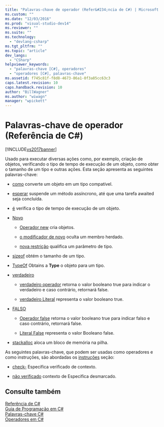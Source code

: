 ```yaml
---
title: "Palavras-chave de operador (Refer&#234;ncia de C#) | Microsoft Docs"
ms.custom: ""
ms.date: "12/03/2016"
ms.prod: "visual-studio-dev14"
ms.reviewer: ""
ms.suite: ""
ms.technology: 
  - "devlang-csharp"
ms.tgt_pltfrm: ""
ms.topic: "article"
dev_langs: 
  - "CSharp"
helpviewer_keywords: 
  - "palavras-chave [C#], operadores"
  - "operadores [C#], palavras-chave"
ms.assetid: f745c81f-f8d8-4673-86a1-0f3a85cc63c3
caps.latest.revision: 10
caps.handback.revision: 10
author: "BillWagner"
ms.author: "wiwagn"
manager: "wpickett"
---
```

# Palavras-chave de operador (Refer&#234;ncia de C#)
[!INCLUDE[vs2017banner](../../../csharp/includes/vs2017banner.md)]

Usado para executar diversas ações como, por exemplo, criação de objetos, verificando o tipo de tempo de execução de um objeto, como obter o tamanho de um tipo e outras ações.  Esta seção apresenta as seguintes palavras\-chave:  
  
-   [como](../../../csharp/language-reference/keywords/as.md) converte um objeto em um tipo compatível.  
  
-   [esperar](../../../csharp/language-reference/keywords/await.md) suspende um método assíncrono, até que uma tarefa awaited seja concluída.  
  
-   [é](../../../csharp/language-reference/keywords/is.md) verifica o tipo de tempo de execução de um objeto.  
  
-   [Novo](../../../csharp/language-reference/keywords/new.md)  
  
    -   [Operador new](../../../visual-basic/language-reference/operators/new-operator.md) cria objetos.  
  
    -   [o modificador de novo](../../../csharp/language-reference/keywords/new-modifier.md) oculta um membro herdado.  
  
    -   [nova restrição](../../../csharp/language-reference/keywords/new-constraint.md) qualifica um parâmetro de tipo.  
  
-   [sizeof](../../../csharp/language-reference/keywords/sizeof.md) obtém o tamanho de um tipo.  
  
-   [TypeOf](../../../csharp/language-reference/keywords/typeof.md) Obtains a  **Type** o objeto para um tipo.  
  
-   [verdadeiro](../../../csharp/language-reference/keywords/true.md)  
  
    -   [verdadeiro operador](../../../csharp/language-reference/keywords/true-operator.md) retorna o valor booleano true para indicar o verdadeiro e caso contrário, retornará false.  
  
    -   [verdadeiro Literal](../../../csharp/language-reference/keywords/true-literal.md) representa o valor booleano true.  
  
-   [FALSO](../../../csharp/language-reference/keywords/false.md)  
  
    -   [Operador false](../../../csharp/language-reference/keywords/false-operator.md) retorna o valor booleano true para indicar falso e caso contrário, retornará false.  
  
    -   [Literal False](../../../csharp/language-reference/keywords/false-literal.md) representa o valor Booleano false.  
  
-   [stackalloc](../../../csharp/language-reference/keywords/stackalloc.md) aloca um bloco de memória na pilha.  
  
 As seguintes palavras\-chave, que podem ser usadas como operadores e como instruções, são abordadas os  [instruções](../../../csharp/language-reference/keywords/statement-keywords.md) seção:  
  
-   [check\-](../../../csharp/language-reference/keywords/checked.md) Especifica verificado de contexto.  
  
-   [não verificado](../../../csharp/language-reference/keywords/unchecked.md) contexto de Especifica desmarcado.  
  
## Consulte também  
 [Referência de C\#](../../../csharp/language-reference/index.md)   
 [Guia de Programação em C\#](../../../csharp/programming-guide/index.md)   
 [Palavras\-chave C\#](../../../csharp/language-reference/keywords/index.md)   
 [Operadores em C\#](../../../csharp/language-reference/operators/index.md)